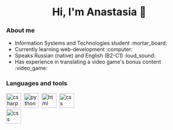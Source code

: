 <div>
<h1 align="center">Hi, I'm Anastasia 👋</h1>
  
### About me
<ul>
  <li>Information Systems and Technologies student :mortar_board:</li>
  <li>Currently learning web-development :computer:</li>
  <li>Speaks Russian (native) and English (B2-C1) :loud_sound:	</li>
  <li>Has experience in translating a video game's bonus content :video_game:</li>
</ul>
</div>

### Languages and tools
<img src="https://cdn.jsdelivr.net/gh/devicons/devicon/icons/csharp/csharp-original.svg" title="csharp" width="40px" height="40"/>&nbsp;
<img src="https://cdn.jsdelivr.net/gh/devicons/devicon/icons/python/python-original.svg" title="python" width="40px" height="40"/>&nbsp; 
<img src="https://cdn.jsdelivr.net/gh/devicons/devicon/icons/html5/html5-original.svg" title="html" width="40px" height="40"/>&nbsp;
<img src="https://cdn.jsdelivr.net/gh/devicons/devicon/icons/css3/css3-original.svg" title="css" width="40px" height="40"/>&nbsp;     
<img src="https://cdn.jsdelivr.net/gh/devicons/devicon/icons/javascript/javascript-original.svg" title="css" width="40px" height="40"/>&nbsp;
          
